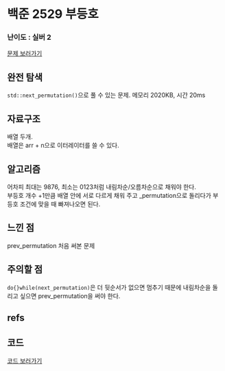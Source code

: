 # 백준 2529 부등호
 
### 난이도 : 실버 2
[문제 보러가기](https://www.acmicpc.net/problem/2529)
  
## 완전 탐색
```std::next_permutation()```으로 풀 수 있는 문제.
메모리 	2020KB, 시간 20ms
  
  
## 자료구조
배열 두개.  
배열은 arr + n으로 이터레이터를 쓸 수 있다.

## 알고리즘
어차피 최대는 9876, 최소는 0123처럼 내림차순/오름차순으로 채워야 한다.  
부등호 개수 +1만큼 배열 안에 서로 다르게 채워 주고 _permutation으로 돌리다가 부등호 조건에 맞을 때 빠져나오면 된다.


## 느낀 점
prev_permutation 처음 써본 문제

## 주의할 점
```do{}while(next_permutation)```은 더 뒷순서가 없으면 멈추기 때문에 내림차순을 돌리고 싶으면 prev_permutation을 써야 한다.

## refs

## 코드
[코드 보러가기](./boj2529.cpp)
